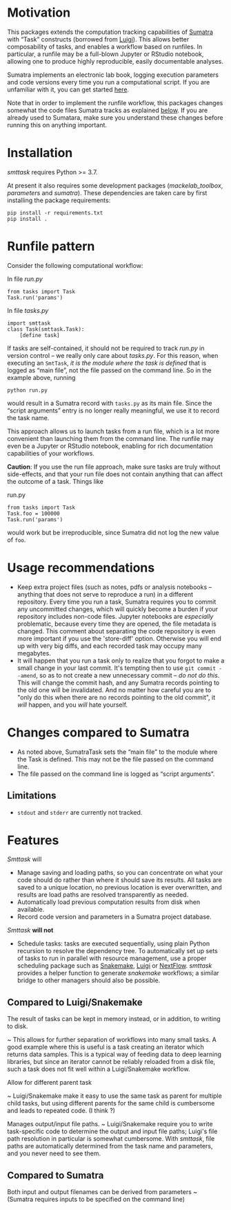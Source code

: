Motivation
==========

This packages extends the computation tracking capabilities of [Sumatra](https://pythonhosted.org/Sumatra/) with “Task” constructs (borrowed from [Luigi](https://luigi.readthedocs.io/)). This allows better composability of tasks, and enables a workflow based on runfiles. In particular, a runfile may be a full-blown Jupyter or RStudio notebook, allowing one to produce highly reproducible, easily documentable analyses.

Sumatra implements an electronic lab book, logging execution parameters and code versions every time you run a computational script. If you are unfamiliar with it, you can get started [here](https://pythonhosted.org/Sumatra/getting_started.html).

Note that in order to implement the runfile workflow, this packages changes somewhat the code files Sumatra tracks as explained [below](runfile-pattern). If you are already used to Sumatara, make sure you understand these changes before running this on anything important.

Installation
============

*smttask* requires Python >= 3.7.

At present it also requires some development packages (*mackelab_toolbox*, *parameters* and *sumatra*). These dependencies are taken care by first installing the package requirements:

    pip install -r requirements.txt
    pip install .

Runfile pattern
===============

Consider the following computational workflow:

In file *run.py*

    from tasks import Task
    Task.run('params')

In file *tasks.py*

    import smttask
    class Task(smttask.Task):
        [define task]

If tasks are self-contained, it should not be required to track *run.py* in version control – we really only care about *tasks.py*. For this reason, when executing an `SmtTask`, _it is the module where the task is defined_ that is logged as “main file”, not the file passed on the command line. So in the example above, running

    python run.py

would result in a Sumatra record with `tasks.py` as its main file. Since the “script arguments” entry is no longer really meaningful, we use it to record the task name.

This approach allows us to launch tasks from a run file, which is a lot more convenient than launching them from the command line. The runfile may even be a Jupyter or RStudio notebook, enabling for rich documentation capabilities of your workflows.

**Caution**: If you use the run file approach, make sure tasks are truly without side-effects, and that your run file does not contain anything that can affect the outcome of a task. Things like

run.py

    from tasks import Task
    Task.foo = 100000
    Task.run('params')

would work but be irreproducible, since Sumatra did not log the new value of `foo`.

Usage recommendations
=====================

   - Keep extra project files (such as notes, pdfs or analysis notebooks – anything that does not serve to reproduce a run) in a different repository. Every time you run a task, Sumatra requires you to commit any uncommitted changes, which will quickly become a burden if your repository includes non-code files. Jupyter notebooks are *especially* problematic, because every time they are opened, the file metadata is changed.
   This comment about separating the code repository is even more important if you use the 'store-diff' option. Otherwise you will end up with very big diffs, and each recorded task may occupy many megabytes.
   - It will happen that you run a task only to realize that you forgot to make a small change in your last commit. It's tempting then to use `git commit --amend`, so as to not create a new unnecessary commit – *do not do this*. This will change the commit hash, and any Sumatra records pointing to the old one will be invalidated. And no matter how careful you are to "only do this when there are no records pointing to the old commit", it *will* happen, and you *will* hate yourself.

Changes compared to Sumatra
===========================

  - As noted above, SumatraTask sets the “main file” to the module where the Task is defined. This may not be the file passed on the command line.
  - The file passed on the command line is logged as “script arguments”.

Limitations
-----------

  - `stdout` and `stderr` are currently not tracked.


Features
========

_Smttask_ will
  - Manage saving and loading paths, so you can concentrate on what your code
    should do rather than where it should save its results.
    All tasks are saved to a unique location, no previous location is ever
    overwritten, and results are load paths are resolved transparently as
    needed.
  - Automatically load previous computation results from disk when available.
  - Record code version and parameters in a Sumatra project database.

_Smttask_ **will not**
  - Schedule tasks: tasks are executed sequentially, using plain Python
    recursion to resolve the dependency tree. To automatically set up sets of
    tasks to run in parallel with resource management, use a proper scheduling
    package such as [Snakemake](https://snakemake.readthedocs.io/en/stable/index.html), [Luigi](https://luigi.readthedocs.io/en/stable/) or [NextFlow](https://www.nextflow.io/).
    _smttask_ provides a helper function to generate _snakemake_ workflows;
    a similar bridge to other managers should also be possible.


Compared to Luigi/Snakemake
-----------------

The result of tasks can be kept in memory instead, or in addition, to writing to disk.

  ~ This allows for further separation of workflows into many small tasks. A good example where this is useful is a task creating an iterator which returns data samples. This is a typical way of feeding data to deep learning libraries, but since an iterator cannot be reliably reloaded from a disk file, such a task does not fit well within a Luigi/Snakemake workflow.

Allow for different parent task

  ~ Luigi/Snakemake make it easy to use the same task as parent for multiple child tasks, but using different parents for the same child is cumbersome and leads to repeated code. (I think ?)

Manages output/input file paths.
  ~ Luigi/Snakemake require you to write task-specific code to determine the output and input file paths; Luigi's file path resolution in particular is somewhat cumbersome. With *smttask*, file paths are automatically determined from the task name and parameters, and you never need to see them.


Compared to Sumatra
-------------------

Both input and output filenames can be derived from parameters
  ~ (Sumatra requires inputs to be specified on the command line)

